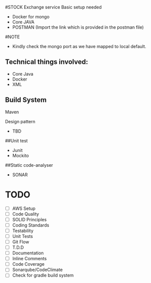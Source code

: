 #STOCK Exchange service
Basic setup needed
- Docker for mongo
- Core JAVA
- POSTMAN (Import the link which is provided in the postman file)

#NOTE
- Kindly check the mongo port as we have mapped to local default.


## Technical things involved:
- Core Java
- Docker
- XML

## Build System
Maven


Design pattern
- TBD

##Unit test
- Junit
- Mockito

##Static code-analyser
- SONAR


# TODO
- [ ] AWS Setup
- [ ] Code Quality
- [ ] SOLID Principles 
- [ ] Coding Standards
- [ ] Testability
- [ ] Unit Tests
- [ ] Git Flow
- [ ] T.D.D
- [ ] Documentation
- [ ] Inline Comments
- [ ] Code Coverage
- [ ] Sonarqube/CodeClimate
- [ ] Check for gradle build system
